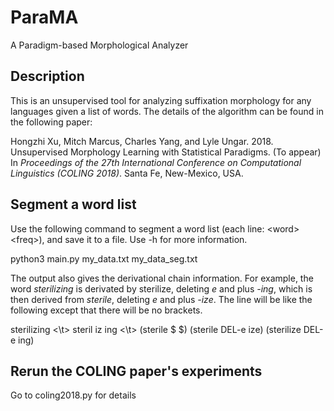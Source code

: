 # ParaMA
A Paradigm-based Morphological Analyzer

## Description
This is an unsupervised tool for analyzing suffixation morphology for any languages given a list of words. The details of the algorithm can be found in the following paper:

Hongzhi Xu, Mitch Marcus, Charles Yang, and Lyle Ungar. 2018. Unsupervised Morphology Learning with Statistical Paradigms. (To appear) In *Proceedings of the 27th International Conference on Computational Linguistics (COLING 2018)*. Santa Fe, New-Mexico, USA.

## Segment a word list
Use the following command to segment a word list (each line: \<word\> \<freq\>), and save it to a file. Use -h for more information.

  python3 main.py my_data.txt my_data_seg.txt

The output also gives the derivational chain information. For example, the word _sterilizing_ is derivated by sterilize, deleting _e_ and plus _-ing_, which is then derived from _sterile_, deleting _e_ and plus _-ize_. The line will be like the following except that there will be no brackets.

sterilizing \<\t\> steril iz ing \<\t\> (sterile $ $) (sterile DEL-e ize) (sterilize DEL-e ing)

## Rerun the COLING paper's experiments
Go to coling2018.py for details

